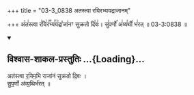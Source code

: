 +++
title = "03-3_0838 अतस्त्वा रयिरभ्ययद्राजानम्"

+++
अ꣡त꣢स्त्वा र꣣यि꣢र꣣꣬भ्य꣢꣯य꣣द्रा꣡जा꣢नꣳ सुक्रतो दि꣣वः꣢। सु꣣पर्णो꣡ अ꣢व्य꣣थी꣡ भ꣢रत् ॥ 03-3:0838 ॥

<div class="js_include" newlevelforh1="2" title="विश्वास-शाकल-प्रस्तुतिः" unfilled url="/vedAH_Rk/shAkalam/saMhitA/vishvAsa-prastutiH/09/048/03_atastvA_rayimabhi.md">
<details open><summary><h2>विश्वास-शाकल-प्रस्तुतिः ...{Loading}...</h2></summary>


अत॑स्त्वा र॒यिम॒भि राजा॑नं सुक्रतो दि॒वः ।  
सु॒प॒र्णो अ॑व्य॒थिर्भ॑रत् ॥

</details>
</div>